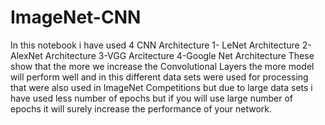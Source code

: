 # ImageNet-CNN
In this notebook i have used 4 CNN Architecture 
1- LeNet Architecture
2-AlexNet Architecture
3-VGG Arcitecture
4-Google Net Architecture
These show that the more we increase the Convolutional Layers the more model will perform well and in this different data sets were used for processing that were also used in ImageNet Competitions but due to large data sets i have used less number of epochs but if you will use large number of epochs it will surely increase the performance of your network.
